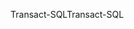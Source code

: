 <span data-ttu-id="9b571-101">Transact-SQL</span><span class="sxs-lookup"><span data-stu-id="9b571-101">Transact-SQL</span></span>